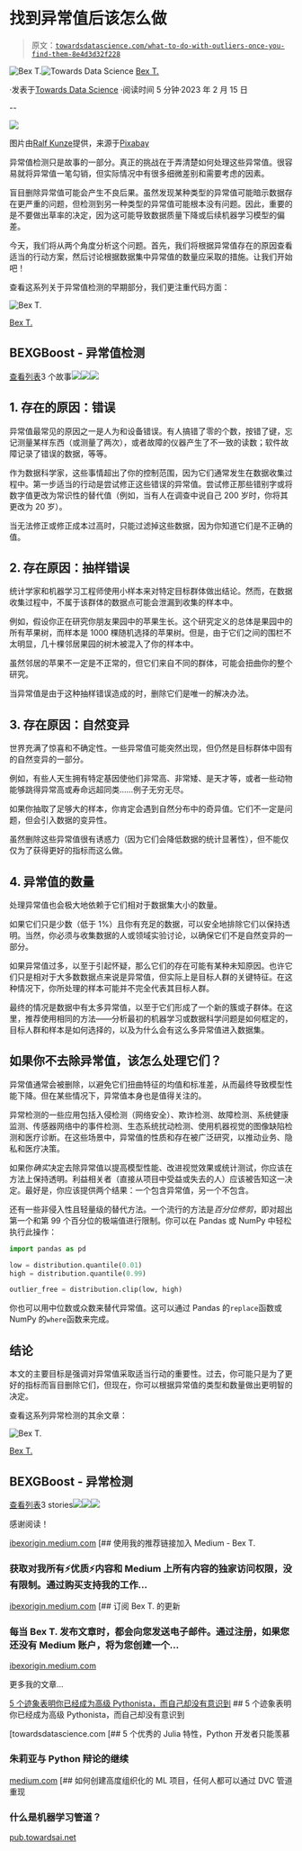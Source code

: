 # 找到异常值后该怎么做

> 原文：[`towardsdatascience.com/what-to-do-with-outliers-once-you-find-them-8e4d3d32f228`](https://towardsdatascience.com/what-to-do-with-outliers-once-you-find-them-8e4d3d32f228)

[](https://ibexorigin.medium.com/?source=post_page-----8e4d3d32f228--------------------------------)![Bex T.](https://ibexorigin.medium.com/?source=post_page-----8e4d3d32f228--------------------------------)[](https://towardsdatascience.com/?source=post_page-----8e4d3d32f228--------------------------------)![Towards Data Science](https://towardsdatascience.com/?source=post_page-----8e4d3d32f228--------------------------------) [Bex T.](https://ibexorigin.medium.com/?source=post_page-----8e4d3d32f228--------------------------------)

·发表于[Towards Data Science](https://towardsdatascience.com/?source=post_page-----8e4d3d32f228--------------------------------) ·阅读时间 5 分钟·2023 年 2 月 15 日

--

![](img/29afd747b095ce34bcc4b024ce5a9a8b.png)

图片由[Ralf Kunze](https://pixabay.com/users/realworkhard-23566/?utm_source=link-attribution&utm_medium=referral&utm_campaign=image&utm_content=199054)提供，来源于[Pixabay](https://pixabay.com//?utm_source=link-attribution&utm_medium=referral&utm_campaign=image&utm_content=199054)

异常值检测只是故事的一部分。真正的挑战在于弄清楚如何处理这些异常值。很容易就将异常值一笔勾销，但实际情况中有很多细微差别和需要考虑的因素。

盲目删除异常值可能会产生不良后果。虽然发现某种类型的异常值可能暗示数据存在更严重的问题，但检测到另一种类型的异常值可能根本没有问题。因此，重要的是不要做出草率的决定，因为这可能导致数据质量下降或后续机器学习模型的偏差。

今天，我们将从两个角度分析这个问题。首先，我们将根据异常值存在的原因查看适当的行动方案，然后讨论根据数据集中异常值的数量应采取的措施。让我们开始吧！

查看这系列关于异常值检测的早期部分，我们更注重代码方面：

![Bex T.](img/3f2835593290cd528199731ac48cf262.png)

[Bex T.](https://ibexorigin.medium.com/?source=post_page-----8e4d3d32f228--------------------------------)

## BEXGBoost - 异常值检测

[查看列表](https://ibexorigin.medium.com/list/bexgboost-outlier-detection-16cfc06cd0f3?source=post_page-----8e4d3d32f228--------------------------------)3 个故事![](img/04febaa835c6275808dbb5c9cee9e16b.png)![](img/5ec34d780dee50a815538e11ee75c3f7.png)![](img/662f87df807ee91113997c66cccd58a0.png)

## 1. 存在的原因：错误

异常值最常见的原因之一是人为和设备错误。有人搞错了零的个数，按错了键，忘记测量某样东西（或测量了两次），或者故障的仪器产生了不一致的读数；软件故障记录了错误的数据，等等。

作为数据科学家，这些事情超出了你的控制范围，因为它们通常发生在数据收集过程中。第一步适当的行动是尝试修正这些错误的异常值。尝试修正那些错别字或将数字值更改为常识性的替代值（例如，当有人在调查中说自己 200 岁时，你将其更改为 20 岁）。

当无法修正或修正成本过高时，只能过滤掉这些数据，因为你知道它们是不正确的值。

## 2\. 存在原因：抽样错误

统计学家和机器学习工程师使用小样本来对特定目标群体做出结论。然而，在数据收集过程中，不属于该群体的数据点可能会泄漏到收集的样本中。

例如，假设你正在研究你朋友果园中的苹果生长。这个研究定义的总体是果园中的所有苹果树，而样本是 1000 棵随机选择的苹果树。但是，由于它们之间的围栏不太明显，几十棵邻居果园的树木被混入了你的样本中。

虽然邻居的苹果不一定是不正常的，但它们来自不同的群体，可能会扭曲你的整个研究。

当异常值是由于这种抽样错误造成的时，删除它们是唯一的解决办法。

## 3\. 存在原因：自然变异

世界充满了惊喜和不确定性。一些异常值可能突然出现，但仍然是目标群体中固有的自然变异的一部分。

例如，有些人天生拥有特定基因使他们非常高、非常矮、是天才等，或者一些动物能够跳得异常高或寿命远超同类……例子无穷无尽。

如果你抽取了足够大的样本，你肯定会遇到自然分布中的奇异值。它们不一定是问题，但会引入数据的变异性。

虽然删除这些异常值很有诱惑力（因为它们会降低数据的统计显著性），但不能仅仅为了获得更好的指标而这么做。

## 4\. 异常值的数量

处理异常值也会极大地依赖于它们相对于数据集大小的数量。

如果它们只是少数（低于 1%）且你有充足的数据，可以安全地排除它们以保持透明。当然，你必须与收集数据的人或领域实验讨论，以确保它们不是自然变异的一部分。

如果异常值过多，以至于引起怀疑，那么它们的存在可能有某种未知原因。也许它们只是相对于大多数数据点来说是异常值，但实际上是目标人群的关键特征。在这种情况下，你所处理的样本可能并不完全代表其目标人群。

最终的情况是数据中有太多异常值，以至于它们形成了一个新的簇或子群体。在这里，推荐使用相同的方法——分析最初的机器学习或数据科学问题是如何框定的，目标人群和样本是如何选择的，以及为什么会有这么多异常值进入数据集。

## 如果你不去除异常值，该怎么处理它们？

异常值通常会被删除，以避免它们扭曲特征的均值和标准差，从而最终导致模型性能下降。但在某些情况下，异常值本身也是值得关注的。

异常检测的一些应用包括入侵检测（网络安全）、欺诈检测、故障检测、系统健康监测、传感器网络中的事件检测、生态系统扰动检测、使用机器视觉的图像缺陷检测和医疗诊断。在这些场景中，异常值的性质和存在被广泛研究，以推动业务、隐私和医疗决策。

如果你*确实*决定去除异常值以提高模型性能、改进视觉效果或统计测试，你应该在方法上保持透明。利益相关者（直接从项目中受益或失去的人）应该被告知这一决定。最好是，你应该提供两个结果：一个包含异常值，另一个不包含。

还有一些非侵入性且轻量级的替代方法。一个流行的方法是*百分位修剪*，即对超出第一个和第 99 个百分位的极端值进行限制。你可以在 Pandas 或 NumPy 中轻松执行此操作：

```py
import pandas as pd

low = distribution.quantile(0.01)
high = distribution.quantile(0.99)

outlier_free = distribution.clip(low, high)
```

你也可以用中位数或众数来替代异常值。这可以通过 Pandas 的`replace`函数或 NumPy 的`where`函数来完成。

## 结论

本文的主要目标是强调对异常值采取适当行动的重要性。过去，你可能只是为了更好的指标而盲目删除它们，但现在，你可以根据异常值的类型和数量做出更明智的决定。

查看这系列异常检测的其余文章：

![Bex T.](img/3f2835593290cd528199731ac48cf262.png)

[Bex T.](https://ibexorigin.medium.com/?source=post_page-----8e4d3d32f228--------------------------------)

## BEXGBoost - 异常检测

[查看列表](https://ibexorigin.medium.com/list/bexgboost-outlier-detection-16cfc06cd0f3?source=post_page-----8e4d3d32f228--------------------------------)3 stories![](img/04febaa835c6275808dbb5c9cee9e16b.png)![](img/5ec34d780dee50a815538e11ee75c3f7.png)![](img/662f87df807ee91113997c66cccd58a0.png)

感谢阅读！

[ibexorigin.medium.com](https://ibexorigin.medium.com/membership?source=post_page-----8e4d3d32f228--------------------------------) [## 使用我的推荐链接加入 Medium - Bex T.

### 获取对我所有⚡优质⚡内容和 Medium 上所有内容的独家访问权限，没有限制。通过购买支持我的工作...

[ibexorigin.medium.com](https://ibexorigin.medium.com/membership?source=post_page-----8e4d3d32f228--------------------------------) [## 订阅 Bex T. 的更新

### 每当 Bex T. 发布文章时，都会向您发送电子邮件。通过注册，如果您还没有 Medium 账户，将为您创建一个...

[ibexorigin.medium.com](https://ibexorigin.medium.com/subscribe?source=post_page-----8e4d3d32f228--------------------------------)

更多我的文章...

[5 个迹象表明你已经成为高级 Pythonista，而自己却没有意识到](https://pub.towardsai.net/how-to-create-highly-organized-ml-projects-anyone-can-reproduce-with-dvc-pipelines-fc3ac7867d16?source=post_page-----8e4d3d32f228--------------------------------) ## 5 个迹象表明你已经成为高级 Pythonista，而自己却没有意识到

[towardsdatascience.com [## 5 个优秀的 Julia 特性，Python 开发者只能羡慕

### 朱莉亚与 Python 辩论的继续

[medium.com](https://medium.com/geekculture/5-excellent-julia-features-that-python-developers-can-only-wish-they-had-e1531a596239?source=post_page-----8e4d3d32f228--------------------------------) [## 如何创建高度组织化的 ML 项目，任何人都可以通过 DVC 管道重现

### 什么是机器学习管道？

[pub.towardsai.net](https://pub.towardsai.net/how-to-create-highly-organized-ml-projects-anyone-can-reproduce-with-dvc-pipelines-fc3ac7867d16?source=post_page-----8e4d3d32f228--------------------------------)
